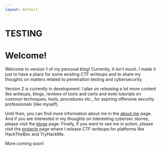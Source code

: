 ```yaml
---
layout: default
---
```


# TESTING

# Welcome!

Welcome to version 1 of my personal blog! Currently, it isn't much. I made it just to have a place for some existing CTF writeups
and to share my thoughts on matters related to penetration testing and cybersecurity. 

Version 2 is currently in development. I plan on releasing a lot more content like writeups, blogs, reviews of tools and certs and even
tutorials on common techniques, tools, procedures etc., for aspiring offensive security professionals (like myself).

Until then, you can find more information about me in the [about me](./about.markdown) page. And if you are interested in my thoughts 
on interesting cybersec stories, please visit the [blogs](./blog.md) page. Finally, if you want to see me in action, please visit 
the [projects](./blog.md) page where I release CTF writeups for platforms like HackTheBox and TryHackMe.

More coming soon!



